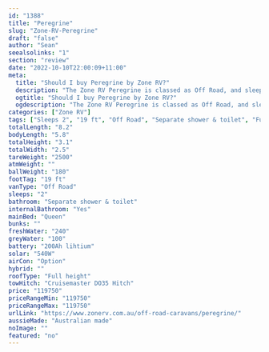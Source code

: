 ```yaml
---
id: "1388"
title: "Peregrine"
slug: "Zone-RV-Peregrine"
draft: "false"
author: "Sean"
seealsolinks: "1"
section: "review"
date: "2022-10-10T22:00:09+11:00"
meta:
  title: "Should I buy Peregrine by Zone RV?"
  description: "The Zone RV Peregrine is classed as Off Road, and sleeps 2 people. It is Australian made and comes in at 19 ft. It generally has Separate shower & toilet."
  ogtitle: "Should I buy Peregrine by Zone RV?"
  ogdescription: "The Zone RV Peregrine is classed as Off Road, and sleeps 2 people. It is Australian made and comes in at 19 ft. It generally has Separate shower & toilet."
categories: ["Zone RV"]
tags: ["Sleeps 2", "19 ft", "Off Road", "Separate shower & toilet", "Full height", "Over 100k", "Australian made"]
totalLength: "8.2"
bodyLength: "5.8"
totalHeight: "3.1"
totalWidth: "2.5"
tareWeight: "2500"
atmWeight: ""
ballWeight: "180"
footTag: "19 ft"
vanType: "Off Road"
sleeps: "2"
bathroom: "Separate shower & toilet"
internalBathroom: "Yes"
mainBed: "Queen"
bunks: ""
freshWater: "240"
greyWater: "100"
battery: "200Ah lihtium"
solar: "540W"
airCon: "Option"
hybrid: ""
roofType: "Full height"
towHitch: "Cruisemaster DO35 Hitch"
price: "119750"
priceRangeMin: "119750"
priceRangeMax: "119750"
urlLink: "https://www.zonerv.com.au/off-road-caravans/peregrine/"
aussieMade: "Australian made"
noImage: ""
featured: "no"
---
```

